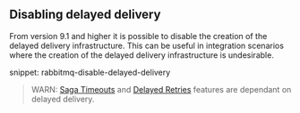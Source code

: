 ## Disabling delayed delivery

From version 9.1 and higher it is possible to disable the creation of the delayed delivery infrastructure. This can be useful in integration scenarios where the creation of the delayed delivery infrastructure is undesirable.

snippet: rabbitmq-disable-delayed-delivery

> WARN:
> [Saga Timeouts](/nservicebus/sagas/timeouts.md) and [Delayed Retries](/nservicebus/recoverability/#delayed-retries) features are dependant on delayed delivery.